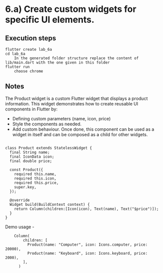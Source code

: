 # 6.a) Create custom widgets for specific UI elements.

## Execution steps

```
flutter create lab_6a
cd lab_6a
    In the generated folder structure replace the content of lib/main.dart with the one given in this folder 
flutter run 
    choose chrome  
```

## Notes 

The Product widget is a custom Flutter widget that displays a product information.
This widget demonstrates how to create reusable UI components in Flutter by:
* Defining custom parameters (name, icon, price) 
* Style the components as needed.
* Add custom behaviour.
Once done, this component can be used as a widget in itself and can be composed as a child for other widgets.

```

class Product extends StatelessWidget {
  final String name;
  final IconData icon;
  final double price;

  const Product({
    required this.name,
    required this.icon,
    required this.price,
    super.key,
  });

  @override
  Widget build(BuildContext context) {
    return Column(children:[Icon(icon), Text(name), Text("$price")]);
  }
}

```

Demo usage - 

```
    Column(
        children: [
          Product(name: "Computer", icon: Icons.computer, price: 20000),
          Product(name: "Keyboard", icon: Icons.keyboard, price: 2000),
        ],
      )
```